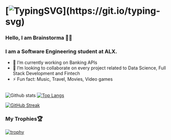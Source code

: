 # [![TypingSVG](https://readme-typing-svg.demolab.com?lines=Hi!+You+Are+Welcome+To+My+Profile;My+Name+Is+Brainstorma;I+Like+Working+With+AI;I+Like+Playing+and+Building+video+Games...)](https://git.io/typing-svg)
### Hello, I am Brainstorma 👋✨

### I am a Software Engineering student at ALX.
- 🔭 I’m currently working on Banking APIs
- 👯 I’m looking to collaborate on every project related to Data Science, Full Stack Development and Fintech
- ⚡ Fun fact: Music, Travel, Movies, Video games

</div>
<img src="https://komarev.com/ghpvc/?username=Brainstorma&style=compact-square&color=blue" align="center" alt=""/>

![Github stats](https://github-readme-stats.vercel.app/api?&username=Brainstorma&repo=Brainstorma&theme=highcontrast&show_icons=true&count_private=true)
[![Top Langs](https://github-readme-stats.vercel.app/api/top-langs/?username=Brainstorma&langs_count=20&layout=compact&theme=vision-friendly-dark&count_private=true)](https://github.com/anuraghazra/github-readme-stats)



[![GitHub Streak](https://streak-stats.demolab.com/?user=Brainstorma&theme=highcontrast)](https://git.io/streak-stats)

### My Trophies🏆 <!--My Trophies-->

[![trophy](https://github-profile-trophy.vercel.app/?username=Brainstorma&theme=tokyonight&no-bg=false&no-frame=false&count_private=true)](https://github.com/Brainstorma/Brainstorma)
